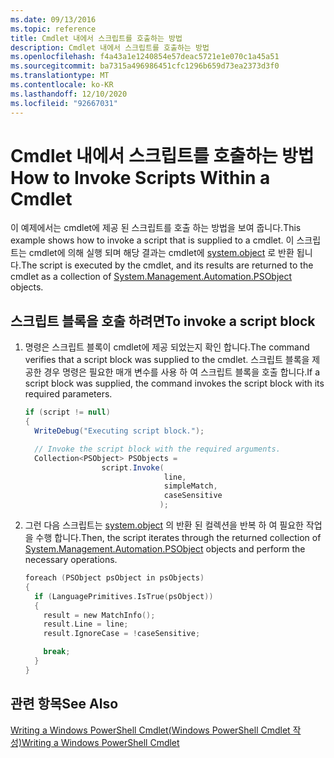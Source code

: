 ```yaml
---
ms.date: 09/13/2016
ms.topic: reference
title: Cmdlet 내에서 스크립트를 호출하는 방법
description: Cmdlet 내에서 스크립트를 호출하는 방법
ms.openlocfilehash: f4a43a1e1240854e57deac5721e1e070c1a45a51
ms.sourcegitcommit: ba7315a496986451cfc1296b659d73ea2373d3f0
ms.translationtype: MT
ms.contentlocale: ko-KR
ms.lasthandoff: 12/10/2020
ms.locfileid: "92667031"
---
```

# <a name="how-to-invoke-scripts-within-a-cmdlet"></a><span data-ttu-id="b4c90-103">Cmdlet 내에서 스크립트를 호출하는 방법</span><span class="sxs-lookup"><span data-stu-id="b4c90-103">How to Invoke Scripts Within a Cmdlet</span></span>

<span data-ttu-id="b4c90-104">이 예제에서는 cmdlet에 제공 된 스크립트를 호출 하는 방법을 보여 줍니다.</span><span class="sxs-lookup"><span data-stu-id="b4c90-104">This example shows how to invoke a script that is supplied to a cmdlet.</span></span> <span data-ttu-id="b4c90-105">이 스크립트는 cmdlet에 의해 실행 되며 해당 결과는 cmdlet에 [system.object](/dotnet/api/System.Management.Automation.PSObject) 로 반환 됩니다.</span><span class="sxs-lookup"><span data-stu-id="b4c90-105">The script is executed by the cmdlet, and its results are returned to the cmdlet as a collection of [System.Management.Automation.PSObject](/dotnet/api/System.Management.Automation.PSObject) objects.</span></span>

## <a name="to-invoke-a-script-block"></a><span data-ttu-id="b4c90-106">스크립트 블록을 호출 하려면</span><span class="sxs-lookup"><span data-stu-id="b4c90-106">To invoke a script block</span></span>

1. <span data-ttu-id="b4c90-107">명령은 스크립트 블록이 cmdlet에 제공 되었는지 확인 합니다.</span><span class="sxs-lookup"><span data-stu-id="b4c90-107">The command verifies that a script block was supplied to the cmdlet.</span></span> <span data-ttu-id="b4c90-108">스크립트 블록을 제공한 경우 명령은 필요한 매개 변수를 사용 하 여 스크립트 블록을 호출 합니다.</span><span class="sxs-lookup"><span data-stu-id="b4c90-108">If a script block was supplied, the command invokes the script block with its required parameters.</span></span>

    ```csharp
    if (script != null)
    {
      WriteDebug("Executing script block.");

      // Invoke the script block with the required arguments.
      Collection<PSObject> PSObjects =
                     script.Invoke(
                                   line,
                                   simpleMatch,
                                   caseSensitive
                                  );
    ```

2. <span data-ttu-id="b4c90-109">그런 다음 스크립트는 [system.object](/dotnet/api/System.Management.Automation.PSObject) 의 반환 된 컬렉션을 반복 하 여 필요한 작업을 수행 합니다.</span><span class="sxs-lookup"><span data-stu-id="b4c90-109">Then, the script iterates through the returned collection of [System.Management.Automation.PSObject](/dotnet/api/System.Management.Automation.PSObject) objects and perform the necessary operations.</span></span>

    ```c
    foreach (PSObject psObject in psObjects)
    {
      if (LanguagePrimitives.IsTrue(psObject))
      {
        result = new MatchInfo();
        result.Line = line;
        result.IgnoreCase = !caseSensitive;

        break;
      }
    }

    ```

## <a name="see-also"></a><span data-ttu-id="b4c90-110">관련 항목</span><span class="sxs-lookup"><span data-stu-id="b4c90-110">See Also</span></span>

[<span data-ttu-id="b4c90-111">Writing a Windows PowerShell Cmdlet(Windows PowerShell Cmdlet 작성)</span><span class="sxs-lookup"><span data-stu-id="b4c90-111">Writing a Windows PowerShell Cmdlet</span></span>](./writing-a-windows-powershell-cmdlet.md)
